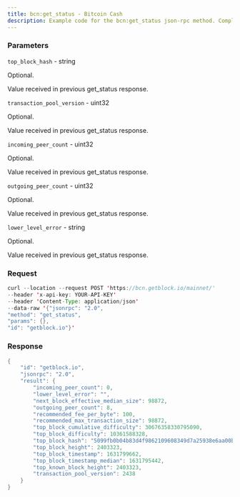 ```yaml
---
title: bcn:get_status - Bitcoin Cash
description: Example code for the bcn:get_status json-rpc method. Сomplete guide on how to use bcn:get_status json-rpc in GetBlock.io Web3 documentation.
---
```


### Parameters


`top_block_hash` - string

Optional.

Value received in previous get_status response.

`transaction_pool_version` - uint32

Optional.

Value received in previous get_status response.

`incoming_peer_count` - uint32

Optional.

Value received in previous get_status response.

`outgoing_peer_count` - uint32

Optional.

Value received in previous get_status response.

`lower_level_error` - string

Optional.

Value received in previous get_status response.

### Request

``` java
curl --location --request POST 'https://bcn.getblock.io/mainnet/' 
--header 'x-api-key: YOUR-API-KEY' 
--header 'Content-Type: application/json' 
--data-raw '{"jsonrpc": "2.0",
"method": "get_status",
"params": {},
"id": "getblock.io"}'
```

###  Response

``` java
{
    "id": "getblock.io",
    "jsonrpc": "2.0",
    "result": {
        "incoming_peer_count": 0,
        "lower_level_error": "",
        "next_block_effective_median_size": 98872,
        "outgoing_peer_count": 8,
        "recommended_fee_per_byte": 100,
        "recommended_max_transaction_size": 98872,
        "top_block_cumulative_difficulty": 30676358330795090,
        "top_block_difficulty": 10361588328,
        "top_block_hash": "5099fb0b04b83d4f9862109608349d7a25938e6aa00b509366848589fe69917a",
        "top_block_height": 2403323,
        "top_block_timestamp": 1631799662,
        "top_block_timestamp_median": 1631795442,
        "top_known_block_height": 2403323,
        "transaction_pool_version": 2438
    }
}
```

